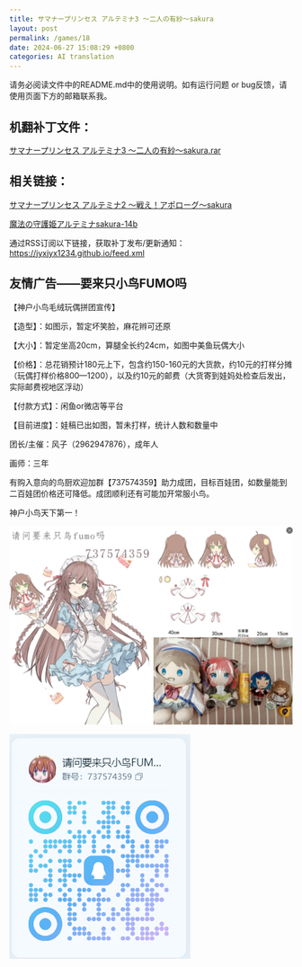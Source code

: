 ```yaml
---
title: サマナープリンセス アルテミナ3 ～二人の有紗～sakura
layout: post
permalink: /games/18
date: 2024-06-27 15:08:29 +0800
categories: AI translation
---
```



请务必阅读文件中的README.md中的使用说明。如有运行问题 or bug反馈，请使用页面下方的邮箱联系我。

## 机翻补丁文件：

[サマナープリンセス アルテミナ3 ～二人の有紗～sakura.rar](../resources/%E3%82%B5%E3%83%9E%E3%83%8A%E3%83%BC%E3%83%97%E3%83%AA%E3%83%B3%E3%82%BB%E3%82%B9%20%E3%82%A2%E3%83%AB%E3%83%86%E3%83%9F%E3%83%8A3%20%EF%BD%9E%E4%BA%8C%E4%BA%BA%E3%81%AE%E6%9C%89%E7%B4%97%EF%BD%9Esakura.rar)

 

## 相关链接：

[サマナープリンセス アルテミナ2 ～戦え！アポローグ～sakura](../games/17)

 

[魔法の守護姫アルテミナsakura-14b](../games/15)

 

通过RSS订阅以下链接，获取补丁发布/更新通知：https://jyxjyx1234.github.io/feed.xml

## 友情广告——要来只小鸟FUMO吗

【神户小鸟毛绒玩偶拼团宣传】

【造型】：如图示，暂定坏笑脸，麻花辫可还原

【大小】：暂定坐高20cm，算腿全长约24cm，如图中美鱼玩偶大小

【价格】：总花销预计180元上下，包含约150-160元的大货款，约10元的打样分摊（玩偶打样价格800—1200），以及约10元的邮费（大货寄到娃妈处检查后发出，实际邮费视地区浮动）

【付款方式】：闲鱼or微店等平台

【目前进度】：娃稿已出如图，暂未打样，统计人数和数量中

团长/主催：风子（2962947876），成年人

画师：三年

有购入意向的鸟厨欢迎加群【737574359】助力成团，目标百娃团，如数量能到二百娃团价格还可降低。成团顺利还有可能加开常服小鸟。

神户小鸟天下第一！

![稿图.png](../img/广告/小鸟稿图.png)

![群号.png](../img/广告/群号.png)
